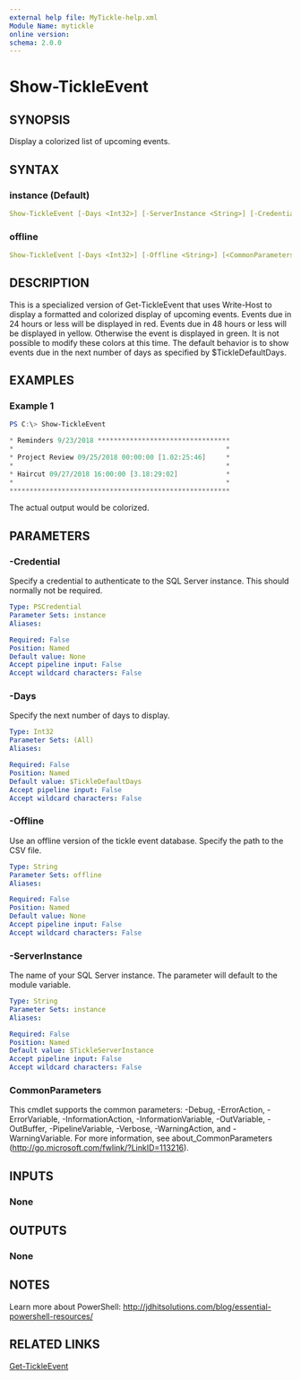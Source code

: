 ```yaml
---
external help file: MyTickle-help.xml
Module Name: mytickle
online version:
schema: 2.0.0
---
```


# Show-TickleEvent

## SYNOPSIS

Display a colorized list of upcoming events.

## SYNTAX

### instance (Default)

```yaml
Show-TickleEvent [-Days <Int32>] [-ServerInstance <String>] [-Credential <PSCredential>] [<CommonParameters>]
```

### offline

```yaml
Show-TickleEvent [-Days <Int32>] [-Offline <String>] [<CommonParameters>]
```

## DESCRIPTION

This is a specialized version of Get-TickleEvent that uses Write-Host to display a formatted and colorized display of upcoming events. Events due in 24 hours or less will be displayed in red. Events due in 48 hours or less will be displayed in yellow. Otherwise the event is displayed in green. It is not possible to modify these colors at this time. The default behavior is to show events due in the next number of days as specified by $TickleDefaultDays.

## EXAMPLES

### Example 1

```powershell
PS C:\> Show-TickleEvent

* Reminders 9/23/2018 *********************************
*                                                     *
* Project Review 09/25/2018 00:00:00 [1.02:25:46]     *
*                                                     *
* Haircut 09/27/2018 16:00:00 [3.18:29:02]            *
*                                                     *
*******************************************************
```

The actual output would be colorized.

## PARAMETERS

### -Credential

Specify a credential to authenticate to the SQL Server instance. This should normally not be required.

```yaml
Type: PSCredential
Parameter Sets: instance
Aliases:

Required: False
Position: Named
Default value: None
Accept pipeline input: False
Accept wildcard characters: False
```

### -Days

Specify the next number of days to display.

```yaml
Type: Int32
Parameter Sets: (All)
Aliases:

Required: False
Position: Named
Default value: $TickleDefaultDays
Accept pipeline input: False
Accept wildcard characters: False
```

### -Offline

Use an offline version of the tickle event database. Specify the path to the CSV file.

```yaml
Type: String
Parameter Sets: offline
Aliases:

Required: False
Position: Named
Default value: None
Accept pipeline input: False
Accept wildcard characters: False
```

### -ServerInstance

The name of your SQL Server instance. The parameter will default to the module variable.

```yaml
Type: String
Parameter Sets: instance
Aliases:

Required: False
Position: Named
Default value: $TickleServerInstance
Accept pipeline input: False
Accept wildcard characters: False
```

### CommonParameters

This cmdlet supports the common parameters: -Debug, -ErrorAction, -ErrorVariable, -InformationAction, -InformationVariable, -OutVariable, -OutBuffer, -PipelineVariable, -Verbose, -WarningAction, and -WarningVariable. For more information, see about_CommonParameters (http://go.microsoft.com/fwlink/?LinkID=113216).

## INPUTS

### None

## OUTPUTS

### None

## NOTES

Learn more about PowerShell: http://jdhitsolutions.com/blog/essential-powershell-resources/

## RELATED LINKS

[Get-TickleEvent]()